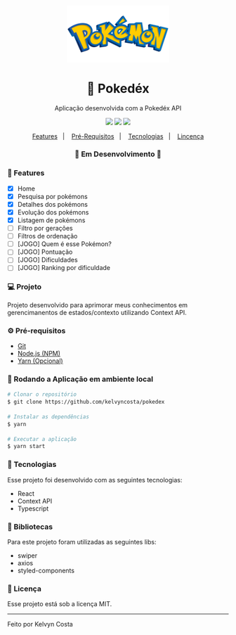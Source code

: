 <h4 align="center">
  <img src="https://github.com/kelvyncosta/pokedex/blob/main/src/assets/logo.png" alt="logo" height="130"/>
</h4>

<h1 align="center">
    🚀 Pokedéx
</h1>

<p align="center">Aplicação desenvolvida com a Pokedéx API</p>

<p align="center">
  <img src="https://img.shields.io/badge/react%20version-17.0.2-informational"/>
  <img src="https://img.shields.io/github/last-commit/kelvyncosta/pokedex/main">
  <img src="https://img.shields.io/badge/license-MIT-success"/>
</p>

<p align="center">
  <a href="#-features">Features</a>&nbsp;&nbsp;&nbsp;|&nbsp;&nbsp;&nbsp;
  <a href="#-pré-requisitos">Pré-Requisitos</a>&nbsp;&nbsp;&nbsp;|&nbsp;&nbsp;&nbsp;
  <a href="#-tecnologias">Tecnologias</a>&nbsp;&nbsp;&nbsp;|&nbsp;&nbsp;&nbsp;
  <a href="#-licença">Lincença</a>
</p>

<h3 align="center">
🚧  Em Desenvolvimento  🚧
</h3>

### 📎 Features

- [x] Home
- [x] Pesquisa por pokémons
- [x] Detalhes dos pokémons
- [x] Evolução dos pokémons
- [x] Listagem de pokémons
- [ ] Filtro por gerações
- [ ] Filtros de ordenação
- [ ] [JOGO] Quem é esse Pokémon?
- [ ] [JOGO] Pontuação
- [ ] [JOGO] Dificuldades
- [ ] [JOGO] Ranking por dificuldade

### 💻 Projeto
Projeto desenvolvido para aprimorar meus conhecimentos em gerencimanentos de estados/contexto utilizando Context API.

### ⚙ Pré-requisitos
- [Git](https://git-scm.com)
- [Node.js (NPM)](https://nodejs.org/en/)
- [Yarn (Opcional)](https://yarnpkg.com/)

### 📗 Rodando a Aplicação em ambiente local

```bash
# Clonar o repositório
$ git clone https://github.com/kelvyncosta/pokedex

# Instalar as dependências
$ yarn

# Executar a aplicação
$ yarn start
```

### 🚀 Tecnologias

Esse projeto foi desenvolvido com as seguintes tecnologias:

- React
- Context API
- Typescript

### 📕 Bibliotecas

Para este projeto foram utilizadas as seguintes libs:

- swiper
- axios
- styled-components

### 📝 Licença

Esse projeto está sob a licença MIT.

<hr/>

Feito por Kelvyn Costa

